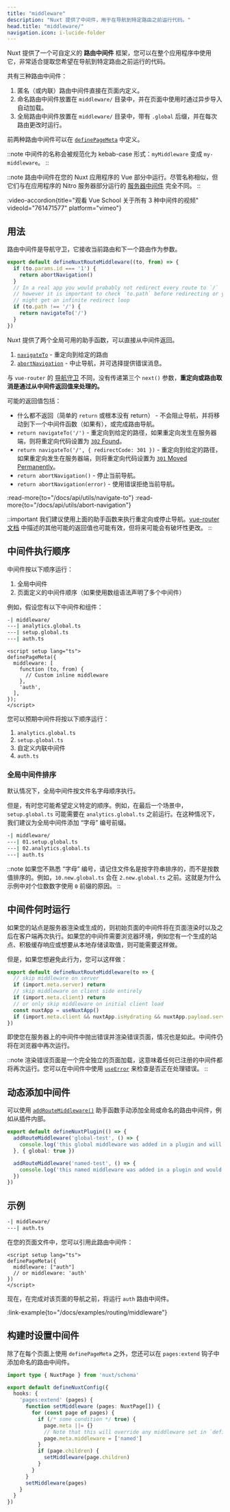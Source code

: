 ```yaml
---
title: "middleware"
description: "Nuxt 提供了中间件，用于在导航到特定路由之前运行代码。"
head.title: "middleware/"
navigation.icon: i-lucide-folder
---
```


Nuxt 提供了一个可自定义的 **路由中间件** 框架，您可以在整个应用程序中使用它，非常适合提取您希望在导航到特定路由之前运行的代码。

共有三种路由中间件：

1. 匿名（或内联）路由中间件直接在页面内定义。
2. 命名路由中间件放置在 `middleware/` 目录中，并在页面中使用时通过异步导入自动加载。
3. 全局路由中间件放置在 `middleware/` 目录中，带有 `.global` 后缀，并在每次路由更改时运行。

前两种路由中间件可以在 [`definePageMeta`](/docs/api/utils/define-page-meta) 中定义。

::note
中间件的名称会被规范化为 kebab-case 形式：`myMiddleware` 变成 `my-middleware`。
::

::note
路由中间件在您的 Nuxt 应用程序的 Vue 部分中运行。尽管名称相似，但它们与在应用程序的 Nitro 服务器部分运行的 [服务器中间件](/docs/guide/directory-structure/server#server-middleware) 完全不同。
::

:video-accordion{title="观看 Vue School 关于所有 3 种中间件的视频" videoId="761471577" platform="vimeo"}

## 用法

路由中间件是导航守卫，它接收当前路由和下一个路由作为参数。

```ts twoslash [middleware/my-middleware.ts]
export default defineNuxtRouteMiddleware((to, from) => {
  if (to.params.id === '1') {
    return abortNavigation()
  }
  // In a real app you would probably not redirect every route to `/`
  // however it is important to check `to.path` before redirecting or you
  // might get an infinite redirect loop
  if (to.path !== '/') {
    return navigateTo('/')
  }
})
```

Nuxt 提供了两个全局可用的助手函数，可以直接从中间件返回。

1. [`navigateTo`](/docs/api/utils/navigate-to) - 重定向到给定的路由
2. [`abortNavigation`](/docs/api/utils/abort-navigation) - 中止导航，并可选择提供错误消息。

与 `vue-router` 的 [导航守卫](https://router.vuejs.org/guide/advanced/navigation-guards.html#global-before-guards) 不同，没有传递第三个 `next()` 参数，**重定向或路由取消是通过从中间件返回值来处理的。**

可能的返回值包括：

* 什么都不返回（简单的 `return` 或根本没有 return） - 不会阻止导航，并将移动到下一个中间件函数（如果有），或完成路由导航。
* `return navigateTo('/')` - 重定向到给定的路径，如果重定向发生在服务器端，则将重定向代码设置为 [`302` Found](https://developer.mozilla.org/en-US/docs/Web/HTTP/Status/302)。
* `return navigateTo('/', { redirectCode: 301 })` - 重定向到给定的路径，如果重定向发生在服务器端，则将重定向代码设置为 [`301` Moved Permanently](https://developer.mozilla.org/en-US/docs/Web/HTTP/Status/301)。
* `return abortNavigation()` - 停止当前导航。
* `return abortNavigation(error)` - 使用错误拒绝当前导航。


:read-more{to="/docs/api/utils/navigate-to"}
:read-more{to="/docs/api/utils/abort-navigation"}

::important
我们建议使用上面的助手函数来执行重定向或停止导航。[vue-router 文档](https://router.vuejs.org/guide/advanced/navigation-guards.html#global-before-guards) 中描述的其他可能的返回值也可能有效，但将来可能会有破坏性更改。
::

## 中间件执行顺序

中间件按以下顺序运行：

1. 全局中间件
2. 页面定义的中间件顺序（如果使用数组语法声明了多个中间件）

例如，假设您有以下中间件和组件：

```bash [middleware/ directory]
-| middleware/
---| analytics.global.ts
---| setup.global.ts
---| auth.ts
```

```vue twoslash [pages/profile.vue]
<script setup lang="ts">
definePageMeta({
  middleware: [
    function (to, from) {
      // Custom inline middleware
    },
    'auth',
  ],
});
</script>
```

您可以预期中间件将按以下顺序运行：

1. `analytics.global.ts`
2. `setup.global.ts`
3. 自定义内联中间件
4. `auth.ts`

### 全局中间件排序

默认情况下，全局中间件按文件名字母顺序执行。

但是，有时您可能希望定义特定的顺序。例如，在最后一个场景中，`setup.global.ts` 可能需要在 `analytics.global.ts` 之前运行。在这种情况下，我们建议为全局中间件添加 “字母” 编号前缀。

```bash [Directory structure]
-| middleware/
---| 01.setup.global.ts
---| 02.analytics.global.ts
---| auth.ts
```

::note
如果您不熟悉 “字母” 编号，请记住文件名是按字符串排序的，而不是按数值排序的。例如，`10.new.global.ts` 会在 `2.new.global.ts` 之前。这就是为什么示例中对个位数数字使用 `0` 前缀的原因。
::

## 中间件何时运行

如果您的站点是服务器渲染或生成的，则初始页面的中间件将在页面渲染时以及之后在客户端再次执行。如果您的中间件需要浏览器环境，例如您有一个生成的站点、积极缓存响应或想要从本地存储读取值，则可能需要这样做。

但是，如果您想避免此行为，您可以这样做：

```ts twoslash [middleware/example.ts]
export default defineNuxtRouteMiddleware(to => {
  // skip middleware on server
  if (import.meta.server) return
  // skip middleware on client side entirely
  if (import.meta.client) return
  // or only skip middleware on initial client load
  const nuxtApp = useNuxtApp()
  if (import.meta.client && nuxtApp.isHydrating && nuxtApp.payload.serverRendered) return
})
```

即使您在服务器上的中间件中抛出错误并渲染错误页面，情况也是如此。中间件仍将在浏览器中再次运行。

::note
渲染错误页面是一个完全独立的页面加载，这意味着任何已注册的中间件都将再次运行。您可以在中间件中使用 [`useError`](/docs/getting-started/error-handling#useerror) 来检查是否正在处理错误。
::

## 动态添加中间件

可以使用 [`addRouteMiddleware()`](/docs/api/utils/add-route-middleware) 助手函数手动添加全局或命名的路由中间件，例如从插件内部。

```ts twoslash
export default defineNuxtPlugin(() => {
  addRouteMiddleware('global-test', () => {
    console.log('this global middleware was added in a plugin and will be run on every route change')
  }, { global: true })

  addRouteMiddleware('named-test', () => {
    console.log('this named middleware was added in a plugin and would override any existing middleware of the same name')
  })
})
```

## 示例

```bash [Directory Structure]
-| middleware/
---| auth.ts
```

在您的页面文件中，您可以引用此路由中间件：

```vue twoslash
<script setup lang="ts">
definePageMeta({
  middleware: ["auth"]
  // or middleware: 'auth'
})
</script>
```

现在，在完成对该页面的导航之前，将运行 `auth` 路由中间件。

:link-example{to="/docs/examples/routing/middleware"}

## 构建时设置中间件

除了在每个页面上使用 `definePageMeta` 之外，您还可以在 `pages:extend` 钩子中添加命名的路由中间件。

```ts twoslash [nuxt.config.ts]
import type { NuxtPage } from 'nuxt/schema'

export default defineNuxtConfig({
  hooks: {
    'pages:extend' (pages) {
      function setMiddleware (pages: NuxtPage[]) {
        for (const page of pages) {
          if (/* some condition */ true) {
            page.meta ||= {}
            // Note that this will override any middleware set in `definePageMeta` in the page
            page.meta.middleware = ['named']
          }
          if (page.children) {
            setMiddleware(page.children)
          }
        }
      }
      setMiddleware(pages)
    }
  }
})
```
